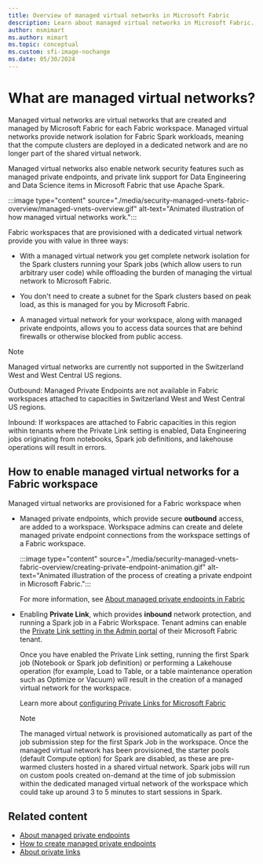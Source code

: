 ```yaml
---
title: Overview of managed virtual networks in Microsoft Fabric
description: Learn about managed virtual networks in Microsoft Fabric.
author: msmimart
ms.author: mimart
ms.topic: conceptual
ms.custom: sfi-image-nochange
ms.date: 05/30/2024
---
```


# What are managed virtual networks? 

Managed virtual networks are virtual networks that are created and managed by Microsoft Fabric for each Fabric workspace. Managed virtual networks provide network isolation for Fabric Spark workloads, meaning that the compute clusters are deployed in a dedicated network and are no longer part of the shared virtual network.

Managed virtual networks also enable network security features such as managed private endpoints, and private link support for Data Engineering and Data Science items in Microsoft Fabric that use Apache Spark.

:::image type="content" source="./media/security-managed-vnets-fabric-overview/managed-vnets-overview.gif" alt-text="Animated illustration of how managed virtual networks work.":::

Fabric workspaces that are provisioned with a dedicated virtual network provide you with value in three ways:

* With a managed virtual network you get complete network isolation for the Spark clusters running your Spark jobs (which allow users to run arbitrary user code) while offloading the burden of managing the virtual network to Microsoft Fabric.

* You don't need to create a subnet for the Spark clusters based on peak load, as this is managed for you by Microsoft Fabric.

* A managed virtual network for your workspace, along with managed private endpoints, allows you to access data sources that are behind firewalls or otherwise blocked from public access.

> [!NOTE]
> Managed virtual networks are currently not supported in the Switzerland West and West Central US regions.
>
> Outbound: Managed Private Endpoints are not available in Fabric workspaces attached to capacities in Switzerland West and West Central US regions.
>
> Inbound: If workspaces are attached to Fabric capacities in this region within tenants where the Private Link setting is enabled, Data Engineering jobs originating from notebooks, Spark job definitions, and lakehouse operations will result in errors.

## How to enable managed virtual networks for a Fabric workspace

Managed virtual networks are provisioned for a Fabric workspace when

* Managed private endpoints, which provide secure **outbound** access, are added to a workspace. Workspace admins can create and delete managed private endpoint connections from the workspace settings of a Fabric workspace.

    :::image type="content" source="./media/security-managed-vnets-fabric-overview/creating-private-endpoint-animation.gif" alt-text="Animated illustration of the process of creating a private endpoint in Microsoft Fabric.":::

    For more information, see [About managed private endpoints in Fabric](./security-managed-private-endpoints-overview.md)

* Enabling **Private Link**, which provides **inbound** network protection, and running a Spark job in a Fabric Workspace. Tenant admins can enable the [Private Link setting in the Admin portal](../admin/tenant-settings-index.md#advanced-networking) of their Microsoft Fabric tenant.

    Once you have enabled the Private Link setting, running the first Spark job (Notebook or Spark job definition) or performing a Lakehouse operation (for example, Load to Table, or a table maintenance operation such as Optimize or Vacuum) will result in the creation of a managed virtual network for the workspace.

    Learn more about [configuring Private Links for Microsoft Fabric](./security-private-links-overview.md)

    > [!NOTE]
    > The managed virtual network is provisioned automatically as part of the job submission step for the first Spark Job in the workspace. Once the managed virtual network has been provisioned, the starter pools (default Compute option) for Spark are disabled, as these are pre-warmed clusters hosted in a shared virtual network. Spark jobs will run on custom pools created on-demand at the time of job submission within the dedicated managed virtual network of the workspace which could take up around 3 to 5 minutes to start sessions in Spark. 

## Related content

* [About managed private endpoints](./security-managed-private-endpoints-overview.md)
* [How to create managed private endpoints](./security-managed-private-endpoints-create.md)
* [About private links](./security-private-links-overview.md)

